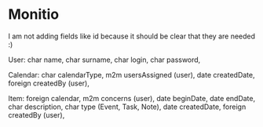 Monitio
=======

I am not adding fields like id because it should be clear that they are needed :)

User:
	char	name,
	char	surname,
	char	login,
	char	password,

Calendar:
	char	calendarType,
	m2m	usersAssigned (user),
	date	createdDate,
	foreign	createdBy (user),

Item:
	foreign	calendar,
	m2m	concerns (user),
	date	beginDate,
	date	endDate,
	char	description,
	char	type (Event, Task, Note),
	date	createdDate,
	foreign	createdBy (user),
